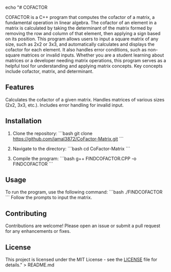echo "# COFACTOR

COFACTOR is a C++ program that computes the cofactor of a matrix, a fundamental operation in linear algebra. The cofactor of an element in a matrix is calculated by taking the determinant of the matrix formed by removing the row and column of that element, then applying a sign based on its position. This program allows users to input a square matrix of any size, such as 2x2 or 3x3, and automatically calculates and displays the cofactor for each element. It also handles error conditions, such as non-square matrices or invalid inputs. Whether you are a student learning about matrices or a developer needing matrix operations, this program serves as a helpful tool for understanding and applying matrix concepts. Key concepts include cofactor, matrix, and determinant.

## Features

Calculates the cofactor of a given matrix. Handles matrices of various sizes (2x2, 3x3, etc.). Includes error handling for invalid input.

## Installation

1. Clone the repository:
   \`\`\`bash
   git clone https://github.com/jamal3872/CoFactor-Matrix.git
   \`\`\`

2. Navigate to the directory:
   \`\`\`bash
   cd CoFactor-Matrix
   \`\`\`

3. Compile the program:
   \`\`\`bash
   g++ FINDCOFACTOR.CPP -o FINDCOFACTOR
   \`\`\`

## Usage

To run the program, use the following command:
\`\`\`bash
./FINDCOFACTOR
\`\`\`
Follow the prompts to input the matrix.

## Contributing

Contributions are welcome! Please open an issue or submit a pull request for any enhancements or fixes.

## License

This project is licensed under the MIT License - see the [LICENSE](LICENSE) file for details." > README.md
